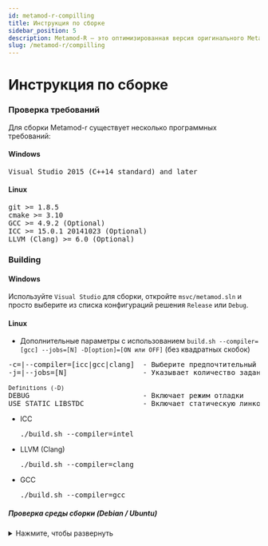 ```yaml
---
id: metamod-r-compilling
title: Инструкция по сборке
sidebar_position: 5
description: Metamod-R — это оптимизированная версия оригинального Metamod, улучшающая производительность и совместимость для серверов Half-Life 1.
slug: /metamod-r/compilling
---
```


<head>
  <title>Metamod-R: Инструкция по сборке | ReHLDS</title>
</head>

# Инструкция по сборке

### Проверка требований
Для сборки Metamod-r существует несколько программных требований:

#### Windows
<pre>
Visual Studio 2015 (C++14 standard) and later
</pre>

#### Linux
<pre>
git >= 1.8.5
cmake >= 3.10
GCC >= 4.9.2 (Optional)
ICC >= 15.0.1 20141023 (Optional)
LLVM (Clang) >= 6.0 (Optional)
</pre>

### Building

#### Windows
Используйте `Visual Studio` для сборки, откройте `msvc/metamod.sln` и просто выберите из списка конфигураций решения `Release` или `Debug`.

#### Linux

* Дополнительные параметры с использованием `build.sh --compiler=[gcc] --jobs=[N] -D[option]=[ON или OFF]` (без квадратных скобок)

<pre>
-c=|--compiler=[icc|gcc|clang]  - Выберите предпочтительный компилятор C/C++ для сборки
-j=|--jobs=[N]                  - Указывает количество заданий (команд), которые нужно выполнить одновременно (для более быстрой сборки)

<sub>Definitions (-D)</sub>
DEBUG                           - Включает режим отладки
USE_STATIC_LIBSTDC              - Включает статическую линковку библиотеки libstdc++
</pre>

* ICC          <pre>./build.sh --compiler=intel</pre>
* LLVM (Clang) <pre>./build.sh --compiler=clang</pre>
* GCC          <pre>./build.sh --compiler=gcc</pre>

##### Проверка среды сборки (Debian / Ubuntu)

<details>
<summary>Нажмите, чтобы развернуть</summary>

<ul>
<li>
Установка необходимых пакетов
<pre>
sudo dpkg --add-architecture i386
sudo apt-get update
sudo apt-get install -y gcc-multilib g++-multilib
sudo apt-get install -y build-essential
sudo apt-get install -y libc6-dev libc6-dev-i386
</pre>
</li>

<li>
Выберите предпочтительную установку компилятора C/C++
<pre>
1) sudo apt-get install -y gcc g++
2) sudo apt-get install -y clang
</pre>
</li>
</ul>

</details>